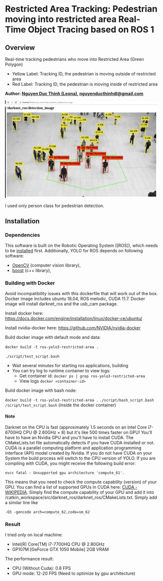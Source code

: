 # Restricted Area Tracking:  Pedestrian moving into restricted area Real-Time Object Tracing based on ROS 1

## Overview

Real-time tracking pedestrians who move into Restricted Area (Green Polygon)

- Yellow Label: Tracking ID, the pedestrian is moving outside of restricted area
- Red Label: Tracking ID, the pedestrian is moving inside of restricted area

**Author: [Nguyen Duc Thinh (Leona)](https://www.linkedin.com/in/nguyenducthinhdl/), nguyenducthinhdl@gmail.com**

![Pedestrian restricted image](doc/restricted_area.png)

I used only person class for pedestrian detection.

## Installation

### Dependencies

This software is built on the Robotic Operating System ([ROS]), which needs to be [installed](http://wiki.ros.org) first. Additionally, YOLO for ROS depends on following software:

- [OpenCV](http://opencv.org/) (computer vision library),
- [boost](http://www.boost.org/) (c++ library),

### Building with Docker

Avoid incompatibility issues with this dockerfile that will work out of the box. Docker image includes ubuntu 18.04, ROS melodic, CUDA 11.7. Docker image will install darknet_ros and the usb_cam package.

Install docker here: <https://docs.docker.com/engine/installation/linux/docker-ce/ubuntu/>

Install nvidia-docker here: <https://github.com/NVIDIA/nvidia-docker>

Build docker image with default mode and data:

`docker build -t ros-yolo3-restricted-area .`

`./script/test_script.bash`

- Wait several minutes for starting ros applications, building
- You can try log to runtime container to view logs:
  - Get container id: `docker ps | grep ros-yolo3-restricted-area`
  - View logs `docker <container-id>`

Build docker image with bash node:

`docker build -t ros-yolo3-restricted-area .`
`./script/bash_script.bash`
`/script/test_script.bash` (inside the docker container)

#### Note

Darknet on the CPU is fast (approximately 1.5 seconds on an Intel Core i7-6700HQ CPU @ 2.60GHz × 8) but it's like 500 times faster on GPU! You'll have to have an Nvidia GPU and you'll have to install CUDA. The CMakeLists.txt file automatically detects if you have CUDA installed or not. CUDA is a parallel computing platform and application programming interface (API) model created by Nvidia. If you do not have CUDA on your System the build process will switch to the CPU version of YOLO. If you are compiling with CUDA, you might receive the following build error:

    nvcc fatal : Unsupported gpu architecture 'compute_61'.

This means that you need to check the compute capability (version) of your GPU. You can find a list of supported GPUs in CUDA here: [CUDA - WIKIPEDIA](https://en.wikipedia.org/wiki/CUDA#Supported_GPUs). Simply find the compute capability of your GPU and add it into /catkin_workspace/src/darknet_ros/darknet_ros/CMakeLists.txt. Simply add a similar line like

    -O3 -gencode arch=compute_62,code=sm_62

### Result

I tried only on local machine:

- Intel(R) Core(TM) i7-7700HQ CPU @ 2.80GHz
- GP107M [GeForce GTX 1050 Mobile] 2GB VRAM

The performance result:

- CPU (Without Cuda): 0.8 FPS
- GPU mode: 12-20 FPS (Need to optimize by gpu architecture)
